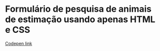 # Formulário de pesquisa de animais de estimação usando apenas HTML e CSS

<a href="https://codepen.io/felipefrranca/pen/KKvygdM" targer="_blank">Codepen link</a>
